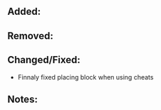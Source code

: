 ## Added:

## Removed:

## Changed/Fixed:
- Finnaly fixed placing block when using cheats

## Notes:
